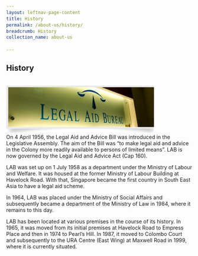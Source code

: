 ```yaml
---
layout: leftnav-page-content
title: History
permalink: /about-us/history/
breadcrumb: History
collection_name: about-us

---
```


History
---

<div class="image">
    <br><img src="/images/1399988168555.jpg" title="Organisation Structure" alt="Organisation Structure">
  </a>
</div>
On 4 April 1956, the Legal Aid and Advice Bill was introduced in the Legislative Assembly. The aim of the Bill was “to make legal aid and advice in the Colony more readily available to persons of limited means”. LAB is now governed by the Legal Aid and Advice Act (Cap 160). <br>

LAB was set up on 1 July 1958 as a department under the Ministry of Labour and Welfare. It was housed at the former Ministry of Labour Building at Havelock Road. With that, Singapore became the first country in South East Asia to have a legal aid scheme.<br>

In 1964, LAB was placed under the Ministry of Social Affairs and subsequently became a department of the Ministry of Law in 1984, where it remains to this day.<br>

LAB has been located at various premises in the course of its history. In 1965, it was moved from its initial premises at Havelock Road to Empress Place and then in 1974 to Pearl’s Hill. In 1987, it moved to Colombo Court and subsequently to the URA Centre (East Wing) at Maxwell Road in 1999, where it is currently situated.<br>
